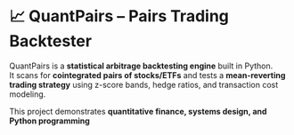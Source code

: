 # 📈 QuantPairs – Pairs Trading Backtester

QuantPairs is a **statistical arbitrage backtesting engine** built in Python.  
It scans for **cointegrated pairs of stocks/ETFs** and tests a **mean-reverting trading strategy** using z-score bands, hedge ratios, and transaction cost modeling.

This project demonstrates **quantitative finance, systems design, and Python programming**
